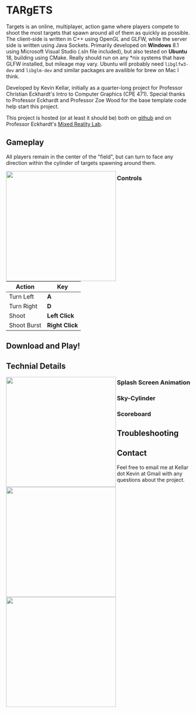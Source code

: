 # TARgETS

Targets is an online, multiplayer, action game where players compete to shoot the most targets that spawn around all of them as quickly as possible. 
The client-side is written in C++ using OpenGL and GLFW, while the server side is written using Java Sockets.
Primarily developed on **Windows** 8.1 using Microsoft Visual Studio (.sln file included), but also tested on **Ubuntu** 18, building using CMake.
Really should run on any \*nix systems that have GLFW installed, but mileage may vary.
Ubuntu will probably need `libglfw3-dev` and `libglm-dev` and similar packages are availible for brew on Mac I think.

Developed by Kevin Kellar, initially as a quarter-long project for Professor Christian Eckhardt's Intro to Computer Graphics (CPE 471).
Special thanks to Professor Eckhardt and Professor Zoe Wood for the base template code help start this project.

This project is hosted (or at least it should be) both on [github](https://github.com/kkevlar/targets) and on Professor Eckhardt's [Mixed Reality Lab](http://mixedrealitylab.io/projects2.html).

## Gameplay

All players remain in the center of the "field", but can turn to face any direction within the cylinder of targets spawning around them.

<img align="left" src="https://user-images.githubusercontent.com/10334426/70824816-e3f56980-1d97-11ea-9cd1-7b34f38dc7dd.png" width="300">

### Controls

Action | Key
--- | ---
Turn Left | **A**
Turn Right | **D**
Shoot | **Left Click**
Shoot Burst | **Right Click**

## Download and Play!

## Technial Details

<img align="left" src="https://user-images.githubusercontent.com/10334426/70824291-d095ce80-1d96-11ea-9267-3d12b51b0590.gif" width="300">

<img align="left" src="https://user-images.githubusercontent.com/10334426/70824293-d095ce80-1d96-11ea-8b84-6cc88886c3df.gif" width="300">

### Splash Screen Animation


<img align="left" src="https://user-images.githubusercontent.com/10334426/70824294-d12e6500-1d96-11ea-974e-ca993fb9d5e9.gif" width="300">

### Sky-Cylinder

### Scoreboard

## Troubleshooting


## Contact

Feel free to email me at Kellar dot Kevin at Gmail with any questions about the project.

